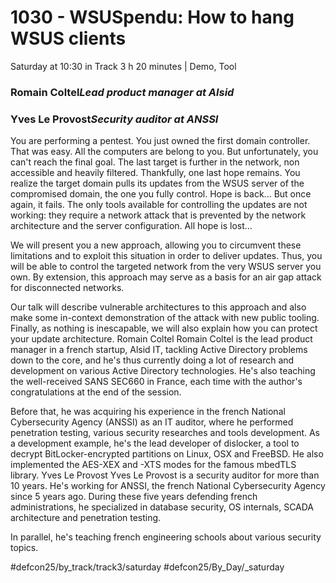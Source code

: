 # 1030 - WSUSpendu: How to hang WSUS clients
Saturday at 10:30 in Track 3
h
20 minutes | Demo, Tool
### Romain Coltel*Lead product manager at Alsid*

### Yves Le Provost*Security auditor at ANSSI*

You are performing a pentest. You just owned the first domain controller. That was easy. All the computers are belong to you. But unfortunately, you can't reach the final goal. The last target is further in the network, non accessible and heavily filtered. Thankfully, one last hope remains. You realize the target domain pulls its updates from the WSUS server of the compromised domain, the one you fully control. Hope is back... But once again, it fails. The only tools available for controlling the updates are not working: they require a network attack that is prevented by the network architecture and the server configuration. All hope is lost...

We will present you a new approach, allowing you to circumvent these limitations and to exploit this situation in order to deliver updates. Thus, you will be able to control the targeted network from the very WSUS server you own. By extension, this approach may serve as a basis for an air gap attack for disconnected networks.

Our talk will describe vulnerable architectures to this approach and also make some in-context demonstration of the attack with new public tooling. Finally, as nothing is inescapable, we will also explain how you can protect your update architecture.
Romain Coltel
Romain Coltel is the lead product manager in a french startup, Alsid IT, tackling Active Directory problems down to the core, and he's thus currently doing a lot of research and development on various Active Directory technologies. He's also teaching the well-received SANS SEC660 in France, each time with the author's congratulations at the end of the session.

Before that, he was acquiring his experience in the french National Cybersecurity Agency (ANSSI) as an IT auditor, where he performed penetration testing, various security researches and tools development. As a development example, he's the lead developer of dislocker, a tool to decrypt BitLocker-encrypted partitions on Linux, OSX and FreeBSD. He also implemented the AES-XEX and -XTS modes for the famous mbedTLS library.
Yves Le Provost
Yves Le Provost is a security auditor for more than 10 years. He's working for ANSSI, the french National Cybersecurity Agency since 5 years ago. During these five years defending french administrations, he specialized in database security, OS internals, SCADA architecture and penetration testing.

In parallel, he's teaching french engineering schools about various security topics.

#defcon25/by_track/track3/saturday #defcon25/By_Day/_saturday